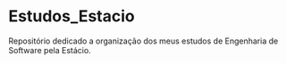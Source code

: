 # Estudos_Estacio
Repositório dedicado a organização dos meus estudos de Engenharia de Software pela Estácio.
